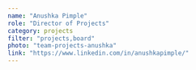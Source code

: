 ```yaml
---
name: "Anushka Pimple"
role: "Director of Projects"
category: projects
filter: "projects,board"
photo: "team-projects-anushka"
link: "https://www.linkedin.com/in/anushkapimple/"
---
```

